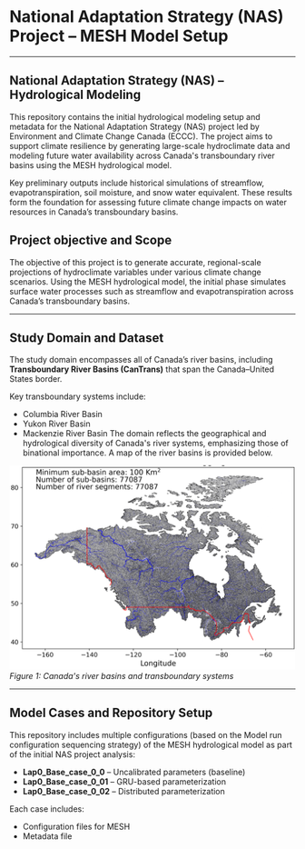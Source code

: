 # National Adaptation Strategy (NAS) Project – MESH Model Setup

---
## National Adaptation Strategy (NAS) – Hydrological Modeling

This repository contains the initial hydrological modeling setup and metadata for the National Adaptation Strategy (NAS) project led by Environment and Climate Change Canada (ECCC). The project aims to support climate resilience by generating large-scale hydroclimate data and modeling future water availability across Canada's transboundary river basins using the MESH hydrological model.

Key preliminary outputs include historical simulations of streamflow, evapotranspiration, soil moisture, and snow water equivalent. These results form the foundation for assessing future climate change impacts on water resources in Canada’s transboundary basins.


## Project objective and Scope

The objective of this project is to generate accurate, regional-scale projections of hydroclimate variables under various climate change scenarios. Using the MESH hydrological model, the initial phase simulates surface water processes such as streamflow and evapotranspiration across Canada’s transboundary basins.


---


## Study Domain and Dataset

The study domain encompasses all of Canada’s river basins, including **Transboundary River Basins (CanTrans)** that span the Canada–United States border.

Key transboundary systems include:

- Columbia River Basin
- Yukon River Basin
- Mackenzie River Basin
The domain reflects the geographical and hydrological diversity of Canada's river systems, emphasizing those of binational importance. A map of the river basins is provided below.

![Canada Transboundary Basins](images/Picture1.png)  
*Figure 1: Canada's river basins and transboundary systems*

---
## Model Cases and Repository Setup

This repository includes multiple configurations (based on the Model run configuration sequencing strategy) of the MESH hydrological model as part of the initial NAS project analysis:

- **Lap0_Base_case_0_0** – Uncalibrated parameters (baseline)
- **Lap0_Base_case_0_01** – GRU-based parameterization
- **Lap0_Base_case_0_02** – Distributed parameterization

Each case includes:
- Configuration files for MESH
- Metadata file



